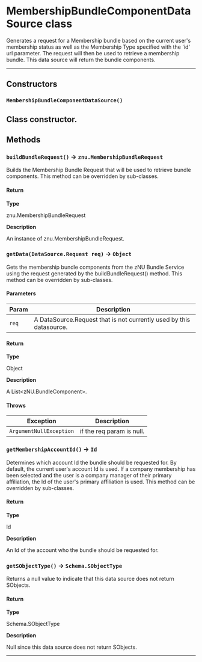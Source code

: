 # MembershipBundleComponentDataSource class

Generates a request for a Membership bundle based on the current user's membership status as well as the Membership Type specified with the 'id' url parameter. The request will then be used to retrieve a membership bundle. This data source will return the bundle components.

---
## Constructors
### `MembershipBundleComponentDataSource()`

Class constructor.
---
## Methods
### `buildBundleRequest()` → `znu.MembershipBundleRequest`

Builds the Membership Bundle Request that will be used to retrieve bundle components. This method can be overridden by sub-classes.

#### Return

**Type**

znu.MembershipBundleRequest

**Description**

An instance of znu.MembershipBundleRequest.

### `getData(DataSource.Request req)` → `Object`

Gets the membership bundle components from the zNU Bundle Service using the request generated by the buildBundleRequest() method. This method can be overridden by sub-classes.

#### Parameters
|Param|Description|
|-----|-----------|
|`req` |  A DataSource.Request that is not currently used by this datasource. |

#### Return

**Type**

Object

**Description**

A List<zNU.BundleComponent>.

#### Throws
|Exception|Description|
|---------|-----------|
|`ArgumentNullException` |  if the req param is null. |

### `getMembershipAccountId()` → `Id`

Determines which account Id the bundle should be requested for. By default, the current user's account Id is used. If a company membership has been selected and the user is a company manager of their primary affiliation, the Id of the user's primary affiliation is used. This method can be overridden by sub-classes.

#### Return

**Type**

Id

**Description**

An Id of the account who the bundle should be requested for.

### `getSObjectType()` → `Schema.SObjectType`

Returns a null value to indicate that this data source does not return SObjects.

#### Return

**Type**

Schema.SObjectType

**Description**

Null since this data source does not return SObjects.

---
